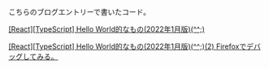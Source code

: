 こちらのブログエントリーで書いたコード。

[\[React\]\[TypeScript\] Hello World的なもの(2022年1月版)(^^;)](https://m-miya.blog.jp/archives/1079368991.html)

[\[React\]\[TypeScript\] Hello World的なもの(2022年1月版)(^^;)(2) Firefoxでデバッグしてみる。](https://m-miya.blog.jp/archives/1079395418.html)